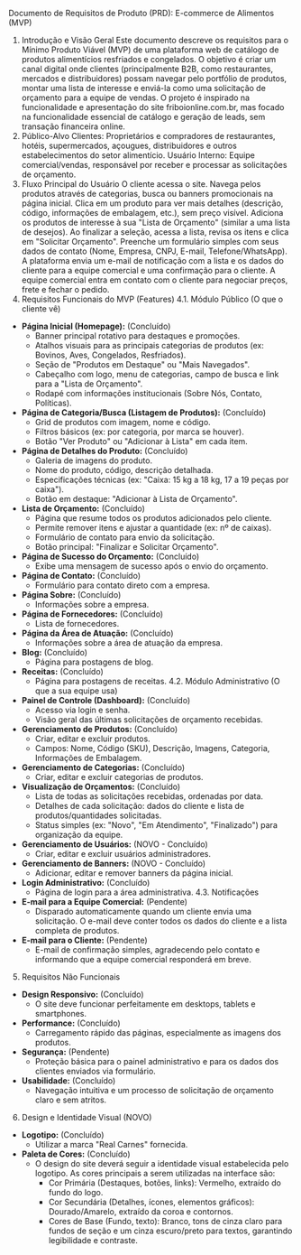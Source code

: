 Documento de Requisitos de Produto (PRD): E-commerce de Alimentos (MVP)
1. Introdução e Visão Geral
Este documento descreve os requisitos para o Mínimo Produto Viável (MVP) de uma plataforma web de catálogo de produtos alimentícios resfriados e congelados. O objetivo é criar um canal digital onde clientes (principalmente B2B, como restaurantes, mercados e distribuidores) possam navegar pelo portfólio de produtos, montar uma lista de interesse e enviá-la como uma solicitação de orçamento para a equipe de vendas.
O projeto é inspirado na funcionalidade e apresentação do site friboionline.com.br, mas focado na funcionalidade essencial de catálogo e geração de leads, sem transação financeira online.
2. Público-Alvo
Clientes: Proprietários e compradores de restaurantes, hotéis, supermercados, açougues, distribuidores e outros estabelecimentos do setor alimentício.
Usuário Interno: Equipe comercial/vendas, responsável por receber e processar as solicitações de orçamento.
3. Fluxo Principal do Usuário
O cliente acessa o site.
Navega pelos produtos através de categorias, busca ou banners promocionais na página inicial.
Clica em um produto para ver mais detalhes (descrição, código, informações de embalagem, etc.), sem preço visível.
Adiciona os produtos de interesse à sua "Lista de Orçamento" (similar a uma lista de desejos).
Ao finalizar a seleção, acessa a lista, revisa os itens e clica em "Solicitar Orçamento".
Preenche um formulário simples com seus dados de contato (Nome, Empresa, CNPJ, E-mail, Telefone/WhatsApp).
A plataforma envia um e-mail de notificação com a lista e os dados do cliente para a equipe comercial e uma confirmação para o cliente.
A equipe comercial entra em contato com o cliente para negociar preços, frete e fechar o pedido.
4. Requisitos Funcionais do MVP (Features)
4.1. Módulo Público (O que o cliente vê)
- **Página Inicial (Homepage):** (Concluído)
  - Banner principal rotativo para destaques e promoções.
  - Atalhos visuais para as principais categorias de produtos (ex: Bovinos, Aves, Congelados, Resfriados).
  - Seção de "Produtos em Destaque" ou "Mais Navegados".
  - Cabeçalho com logo, menu de categorias, campo de busca e link para a "Lista de Orçamento".
  - Rodapé com informações institucionais (Sobre Nós, Contato, Políticas).
- **Página de Categoria/Busca (Listagem de Produtos):** (Concluído)
  - Grid de produtos com imagem, nome e código.
  - Filtros básicos (ex: por categoria, por marca se houver).
  - Botão "Ver Produto" ou "Adicionar à Lista" em cada item.
- **Página de Detalhes do Produto:** (Concluído)
  - Galeria de imagens do produto.
  - Nome do produto, código, descrição detalhada.
  - Especificações técnicas (ex: "Caixa: 15 kg a 18 kg, 17 a 19 peças por caixa").
  - Botão em destaque: "Adicionar à Lista de Orçamento".
- **Lista de Orçamento:** (Concluído)
  - Página que resume todos os produtos adicionados pelo cliente.
  - Permite remover itens e ajustar a quantidade (ex: nº de caixas).
  - Formulário de contato para envio da solicitação.
  - Botão principal: "Finalizar e Solicitar Orçamento".
- **Página de Sucesso do Orçamento:** (Concluído)
  - Exibe uma mensagem de sucesso após o envio do orçamento.
- **Página de Contato:** (Concluído)
  - Formulário para contato direto com a empresa.
- **Página Sobre:** (Concluído)
  - Informações sobre a empresa.
- **Página de Fornecedores:** (Concluído)
  - Lista de fornecedores.
- **Página da Área de Atuação:** (Concluído)
  - Informações sobre a área de atuação da empresa.
- **Blog:** (Concluído)
  - Página para postagens de blog.
- **Receitas:** (Concluído)
  - Página para postagens de receitas.
4.2. Módulo Administrativo (O que a sua equipe usa)
- **Painel de Controle (Dashboard):** (Concluído)
  - Acesso via login e senha.
  - Visão geral das últimas solicitações de orçamento recebidas.
- **Gerenciamento de Produtos:** (Concluído)
  - Criar, editar e excluir produtos.
  - Campos: Nome, Código (SKU), Descrição, Imagens, Categoria, Informações de Embalagem.
- **Gerenciamento de Categorias:** (Concluído)
  - Criar, editar e excluir categorias de produtos.
- **Visualização de Orçamentos:** (Concluído)
  - Lista de todas as solicitações recebidas, ordenadas por data.
  - Detalhes de cada solicitação: dados do cliente e lista de produtos/quantidades solicitadas.
  - Status simples (ex: "Novo", "Em Atendimento", "Finalizado") para organização da equipe.
- **Gerenciamento de Usuários:** (NOVO - Concluído)
  - Criar, editar e excluir usuários administradores.
- **Gerenciamento de Banners:** (NOVO - Concluído)
  - Adicionar, editar e remover banners da página inicial.
- **Login Administrativo:** (Concluído)
  - Página de login para a área administrativa.
4.3. Notificações
- **E-mail para a Equipe Comercial:** (Pendente)
  - Disparado automaticamente quando um cliente envia uma solicitação. O e-mail deve conter todos os dados do cliente e a lista completa de produtos.
- **E-mail para o Cliente:** (Pendente)
  - E-mail de confirmação simples, agradecendo pelo contato e informando que a equipe comercial responderá em breve.
5. Requisitos Não Funcionais
- **Design Responsivo:** (Concluído)
  - O site deve funcionar perfeitamente em desktops, tablets e smartphones.
- **Performance:** (Concluído)
  - Carregamento rápido das páginas, especialmente as imagens dos produtos.
- **Segurança:** (Pendente)
  - Proteção básica para o painel administrativo e para os dados dos clientes enviados via formulário.
- **Usabilidade:** (Concluído)
  - Navegação intuitiva e um processo de solicitação de orçamento claro e sem atritos.
6. Design e Identidade Visual (NOVO)
- **Logotipo:** (Concluído)
  - Utilizar a marca "Real Carnes" fornecida.
- **Paleta de Cores:** (Concluído)
  - O design do site deverá seguir a identidade visual estabelecida pelo logotipo. As cores principais a serem utilizadas na interface são:
    - Cor Primária (Destaques, botões, links): Vermelho, extraído do fundo do logo.
    - Cor Secundária (Detalhes, ícones, elementos gráficos): Dourado/Amarelo, extraído da coroa e contornos.
    - Cores de Base (Fundo, texto): Branco, tons de cinza claro para fundos de seção e um cinza escuro/preto para textos, garantindo legibilidade e contraste.
